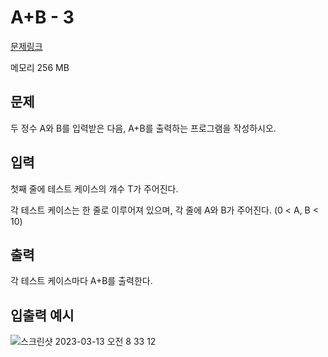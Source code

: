# A+B - 3
[문제링크](https://www.acmicpc.net/problem/10950)

메모리 256 MB	

## 문제
두 정수 A와 B를 입력받은 다음, A+B를 출력하는 프로그램을 작성하시오.

## 입력
첫째 줄에 테스트 케이스의 개수 T가 주어진다.

각 테스트 케이스는 한 줄로 이루어져 있으며, 각 줄에 A와 B가 주어진다. (0 < A, B < 10)

## 출력
각 테스트 케이스마다 A+B를 출력한다.


## 입출력 예시
![스크린샷 2023-03-13 오전 8 33 12](https://user-images.githubusercontent.com/125840482/224580731-0216bdd4-1ff8-47e7-8ab2-3a319b340353.png)
